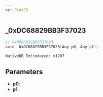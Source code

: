 ```yaml
---
ns: PLAYER
---
```

## _0xDC68829BB3F37023

```c
// 0xDC68829BB3F37023
void _0xDC68829BB3F37023(Any p0, Any p1);
```

```
NativeDB Introduced: v1207
```

## Parameters
* **p0**:
* **p1**:
